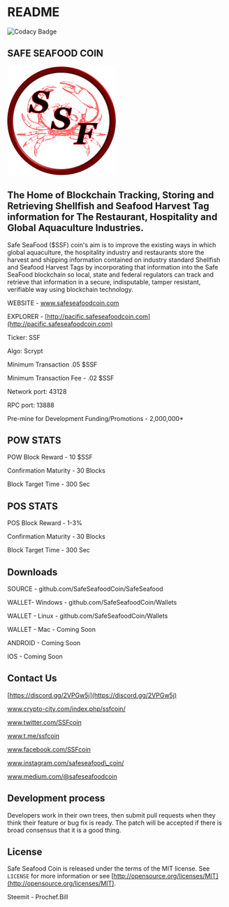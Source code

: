 # README

![Codacy Badge](https://api.codacy.com/project/badge/Grade/24cb0743bdfd45e4ba7876a0233f404a)

## SAFE SEAFOOD COIN

![SSF](.gitbook/assets/SSFLOGO-small.png)

## The Home of Blockchain Tracking, Storing and Retrieving Shellfish and Seafood Harvest Tag information for The Restaurant, Hospitality and Global Aquaculture Industries.

Safe SeaFood \($SSF\) coin's aim is to improve the existing ways in which global aquaculture, the hospitality industry and restaurants store the harvest and shipping information contained on industry standard Shellfish and Seafood Harvest Tags by incorporating that information into the Safe SeaFood blockchain so local, state and federal regulators can track and retrieve that information in a secure, indisputable, tamper resistant, verifiable way using blockchain technology.

WEBSITE - www.safeseafoodcoin.com

EXPLORER - [http://pacific.safeseafoodcoin.com](http://pacific.safeseafoodcoin.com)

Ticker: SSF

Algo: Scrypt

Minimum Transaction .05 $SSF

Minimum Transaction Fee - .02 $SSF

Network port: 43128

RPC port: 13888

Pre-mine for Development Funding/Promotions - 2,000,000\*

## POW STATS

POW Block Reward - 10 $SSF

Confirmation Maturity - 30 Blocks

Block Target Time - 300 Sec

## POS STATS

POS Block Reward - 1-3%

Confirmation Maturity - 30 Blocks

Block Target Time - 300 Sec

## Downloads

SOURCE - github.com/SafeSeafoodCoin/SafeSeafood

WALLET- Windows - github.com/SafeSeafoodCoin/Wallets

WALLET - Linux - github.com/SafeSeafoodCoin/Wallets

WALLET - Mac - Coming Soon

ANDROID - Coming Soon

IOS - Coming Soon

## Contact Us

[https://discord.gg/2VPGw5j](https://discord.gg/2VPGw5j)

www.crypto-city.com/index.php/ssfcoin/

www.twitter.com/SSFcoin

www.t.me/ssfcoin

www.facebook.com/SSFcoin

www.instagram.com/safeseafood\_coin/

www.medium.com/@safeseafoodcoin

## Development process

Developers work in their own trees, then submit pull requests when they think their feature or bug fix is ready. The patch will be accepted if there is broad consensus that it is a good thing.

## License

Safe Seafood Coin is released under the terms of the MIT license. See `LICENSE` for more information or see [http://opensource.org/licenses/MIT](http://opensource.org/licenses/MIT).

Steemit - Prochef.Bill

